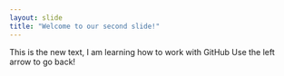 ```yaml
---
layout: slide
title: "Welcome to our second slide!"
---
```

This is the new text, I am learning how to work with GitHub
Use the left arrow to go back!
